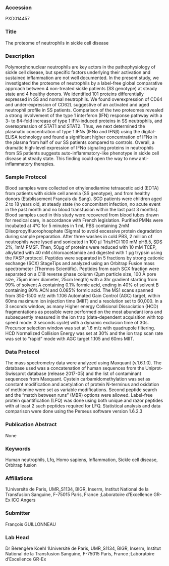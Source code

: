 ### Accession
PXD014457

### Title
The proteome of neutrophils in sickle cell disease

### Description
Polymorphonuclear neutrophils are key actors in the pathophysiology of sickle cell disease, but specific factors underlying their activation and sustained inflammation are not well documented. In the present study, we investigated the proteome of neutrophils by a label-free global comparative approach between 4 non-treated sickle patients (SS genotype) at steady state and 4 healthy donors. We identified 101 proteins differentially expressed in SS and normal neutrophils. We found overexpression of CD64 and under-expression of CD62L suggestive of an activated and aged neutrophil profile in SS patients. Comparison of the two proteomes revealed a strong involvement of the type 1 interferon (IFN) response pathway with a 3- to 84-fold increase of type 1 IFN-induced proteins in SS neutrophils, and overexpression of STAT1 and STAT2. Thus, we next determined the plasmatic concentration of type 1 IFNs (IFNα and IFNβ) using the digital-ELISA technology and found a significant higher concentration of IFNα in the plasma from half of our SS patients compared to controls. Overall, a dramatic high-level expression of IFNα signaling proteins in neutrophils from SS patients suggests auto-inflammatory-like phenotype in sickle cell disease at steady state. This finding could open the way to new anti-inflammatory therapies.

### Sample Protocol
Blood samples were collected on ethylenediamine tetraacetic acid (EDTA) from patients with sickle cell anemia (SS genotype), and from healthy donors (Etablissement Français du Sang). SCD patients were children aged 2 to 18 years old, at steady state (no concomitant infection, no acute event in the past month and no blood transfusion within the last past 3 months). Blood samples used in this study were recovered from blood tubes drawn for medical care, in accordance with French legislation.  Purified PMNs were incubated at 4°C for 5 minutes in 1 mL PBS containing 2mM Diisopropylfluorophosphate (Sigma) to avoid excessive protein degradation during sample preparation. After three washes in cold PBS, 2 million of neutrophils were lysed and sonicated in 100 µl Tris/HCl 100 mM pH8.5, SDS 2%, 1mM PMSF. Then, 50µg of proteins were reduced with 10 mM TCEP, alkylated with 40 mM chloroacetamide and digested with 1 µg trypsin using the FASP protocol. Peptides were separated in 5 fractions by strong cationic exchange (SCX) StageTips and analyzed using an Orbitrap Fusion mass spectrometer (Thermos Scientific). Peptides from each SCX fraction were separated on a C18 reverse phase column (2μm particle size, 100 Å pore size, 75µm inner diameter, 25cm length) with a 3hr gradient starting from 99% of solvent A containing 0.1% formic acid, ending in 40% of solvent B containing 80% ACN and 0.085% formic acid. The MS1 scans spanned from 350-1500 m/z with 1.106 Automated Gain Control (AGC) target, within 60ms maximum ion injection time (MIIT) and a resolution set to 60,000. In a 3 seconds window, as many Higher energy Collisional Dissociation (HCD) fragmentations as possible were performed on the most abundant ions and subsequently measured in the ion trap (data-dependent acquisition with top speed mode: 3 seconds cycle) with a dynamic exclusion time of 30s. Precursor selection window was set at 1.6 m/z with quadrupole filtering. HCD Normalized Collision Energy was set at 30% and the ion trap scan rate was set to “rapid” mode with AGC target 1.105 and 60ms MIIT.

### Data Protocol
The mass spectrometry data were analyzed using Maxquant (v.1.6.1.0). The database used was a concatenation of human sequences from the Uniprot-Swissprot database (release 2017-05) and the list of contaminant sequences from Maxquant. Cystein carbamidomethylation was set as constant modification and acetylation of protein N-terminus and oxidation of methionine were set as variable modifications. Second peptide search and the “match between runs” (MBR) options were allowed. Label-free protein quantification (LFQ) was done using both unique and razor peptides with at least 2 such peptides required for LFQ. Statistical analysis and data comparison were done using the Perseus software version 1.6.2.3

### Publication Abstract
None

### Keywords
Human neutrophils, Lfq, Homo sapiens, Inflammation, Sickle cell disease, Orbitrap fusion

### Affiliations
1Université de Paris, UMR_S1134, BIGR, Inserm, Institut National de la Transfusion Sanguine, F-75015 Paris, France ;Laboratoire d’Excellence GR-Ex
ICO Angers

### Submitter
François GUILLONNEAU

### Lab Head
Dr Bérengère Koehl
1Université de Paris, UMR_S1134, BIGR, Inserm, Institut National de la Transfusion Sanguine, F-75015 Paris, France ;Laboratoire d’Excellence GR-Ex


